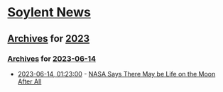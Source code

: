 # [Soylent News](../../../README.md)

## [Archives](../../index.md) for [2023](../index.md)

### [Archives](../../index.md) for [2023-06-14](index.md)

* [2023-06-14, 01:23:00](https://soylentnews.org/article.pl?sid=23/06/13/0355206&from=rss) - [NASA Says There May be Life on the Moon After All](https://soylentnews.org/article.pl?sid=23/06/13/0355206&from=rss)
